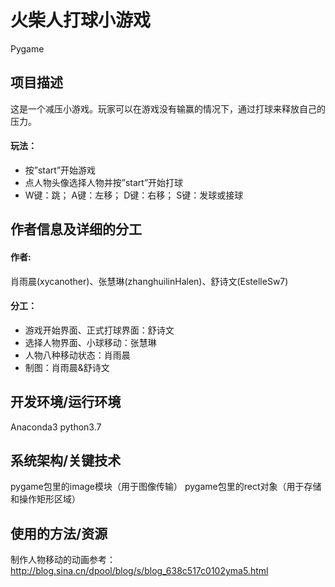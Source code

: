 # 火柴人打球小游戏
Pygame
## 项目描述
这是一个减压小游戏。玩家可以在游戏没有输赢的情况下，通过打球来释放自己的压力。

#### 玩法：
* 按”start”开始游戏
* 点人物头像选择人物并按”start”开始打球
* W键：跳； A键：左移； D键：右移； S键：发球或接球

## 作者信息及详细的分工
#### 作者: 
肖雨晨(xycanother)、张慧琳(zhanghuilinHalen)、舒诗文(EstelleSw7)
#### 分工：
* 游戏开始界面、正式打球界面：舒诗文
* 选择人物界面、小球移动：张慧琳
* 人物八种移动状态：肖雨晨
* 制图：肖雨晨&舒诗文

## 开发环境/运行环境
Anaconda3 python3.7

## 系统架构/关键技术
pygame包里的image模块（用于图像传输）
pygame包里的rect对象（用于存储和操作矩形区域）

## 使用的方法/资源  
制作人物移动的动画参考：
http://blog.sina.cn/dpool/blog/s/blog_638c517c0102yma5.html
